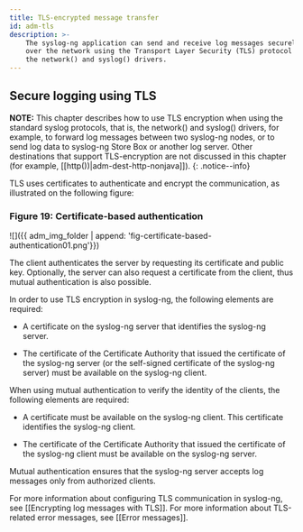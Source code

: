 ```yaml
---
title: TLS-encrypted message transfer
id: adm-tls
description: >-
    The syslog-ng application can send and receive log messages securely
    over the network using the Transport Layer Security (TLS) protocol using
    the network() and syslog() drivers.
---
```


## Secure logging using TLS

**NOTE:** This chapter describes how to use TLS encryption when using the
standard syslog protocols, that is, the network() and syslog() drivers,
for example, to forward log messages between two syslog-ng nodes, or to
send log data to syslog-ng Store Box or another log server. Other
destinations that support TLS-encryption are not discussed in this
chapter (for example, [[http())|adm-dest-http-nonjava]]).
{: .notice--info}

TLS uses certificates to authenticate and encrypt the communication, as
illustrated on the following figure:

### Figure 19: Certificate-based authentication

![]({{ adm_img_folder | append: 'fig-certificate-based-authentication01.png'}})

The client authenticates the server by requesting its certificate and
public key. Optionally, the server can also request a certificate from
the client, thus mutual authentication is also possible.

In order to use TLS encryption in syslog-ng, the following elements are
required:

- A certificate on the syslog-ng server that identifies the syslog-ng
    server.

- The certificate of the Certificate Authority that issued the
    certificate of the syslog-ng server (or the self-signed certificate
    of the syslog-ng server) must be available on the syslog-ng client.

When using mutual authentication to verify the identity of the clients,
the following elements are required:

- A certificate must be available on the syslog-ng client. This
    certificate identifies the syslog-ng client.

- The certificate of the Certificate Authority that issued the
    certificate of the syslog-ng client must be available on the
    syslog-ng server.

Mutual authentication ensures that the syslog-ng server accepts log
messages only from authorized clients.

For more information about configuring TLS communication in syslog-ng,
see [[Encrypting log messages with TLS]].
For more information about TLS-related error messages, see
[[Error messages]].
